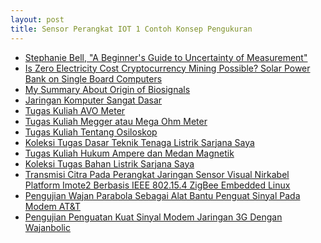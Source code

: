 ```yaml
---
layout: post
title: Sensor Perangkat IOT 1 Contoh Konsep Pengukuran
---
```


<ul>
	<li><a href="https://www.google.com/search?q=A+Beginner%27s+Guide+to+Uncertainty+of+Measurement+filetype%3Apdf&sxsrf=AJOqlzVUxS7QJzNPF5QXtu_V_wpyZmaefg%3A1679184213502&ei=VVEWZNaqHsyNseMP6bqgkA0&ved=0ahUKEwiWqbvU2Ob9AhXMRmwGHWkdCNIQ4dUDCA8&uact=5&oq=A+Beginner%27s+Guide+to+Uncertainty+of+Measurement+filetype%3Apdf&gs_lcp=Cgxnd3Mtd2l6LXNlcnAQA0oECEEYAFAAWABgAGgAcAF4AIABAIgBAJIBAJgBAKABAQ&sclient=gws-wiz-serp">Stephanie Bell, "A Beginner's Guide to Uncertainty of Measurement"</a></li>
	<li><a href="https://0fajarpurnama0.github.io/doctoral/2020/05/26/solar-powerbank-single-board-computer-mining.html">Is Zero Electricity Cost Cryptocurrency Mining Possible? Solar Power Bank on Single Board Computers</a></li>
	<li><a href="https://0fajarpurnama0.github.io/masters/2020/09/02/summary-origin-biosignal.html">My Summary About Origin of Biosignals</a></li>
	<li><a href="https://0fajarpurnama0.github.io/internet/2020/03/24/simple-introduction-to-computer-network-Copy.html">Jaringan Komputer Sangat Dasar</a></li>
	<li><a href="https://0fajarpurnama0.github.io/bachelor/2020/08/01/tugas-avo-meter.html">Tugas Kuliah AVO Meter</a></li>
	<li><a href="https://0fajarpurnama0.github.io/bachelor/2020/08/03/tugas-megger-atau-mega-ohm-meter.html">Tugas Kuliah Megger atau Mega Ohm Meter</a></li>
	<li><a href="https://0fajarpurnama0.github.io/bachelor/2020/08/05/tugas-osiloskop.html">Tugas Kuliah Tentang Osiloskop</a></li>
	<li><a href="https://0fajarpurnama0.github.io/bachelor/2020/07/01/koleksi-tugas-dasar-teknik-tenaga-listrik-sarjana-saya.html">Koleksi Tugas Dasar Teknik Tenaga Listrik Sarjana Saya</a></li>
	<li><a href="https://0fajarpurnama0.github.io/bachelor/2020/10/04/tugas-hukum-ampere-dan-medan-magnetik.html">Tugas Kuliah Hukum Ampere dan Medan Magnetik</a></li>
	<li><a href="https://0fajarpurnama0.github.io/bachelor/2020/10/06/koleksi-tugas-bahan-listrik-sarjana-saya.html">Koleksi Tugas Bahan Listrik Sarjana Saya</a></li>
	<li><a href="https://0fajarpurnama0.github.io/bachelor/2020/11/06/tugas-akhir-fajar-purnama.html">Transmisi Citra Pada Perangkat Jaringan Sensor Visual Nirkabel Platform Imote2 Berbasis IEEE 802.15.4 ZigBee Embedded Linux</a></li>
	<li><a href="https://0fajarpurnama0.github.io/bachelor/2020/11/19/pengujian-wajan-parabola-sebagai-alat-bantu-penguat-sinyal-pada-modem-att.html">Pengujian Wajan Parabola Sebagai Alat Bantu Penguat Sinyal Pada Modem AT&T</a></li>
	<li><a href="https://0fajarpurnama0.github.io/bachelor/2020/11/20/pengujian-penguatan-kuat-sinyal-modem-jaringan-3g-dengan-wajanbolic.html">Pengujian Penguatan Kuat Sinyal Modem Jaringan 3G Dengan Wajanbolic</a></li>
</ul>
